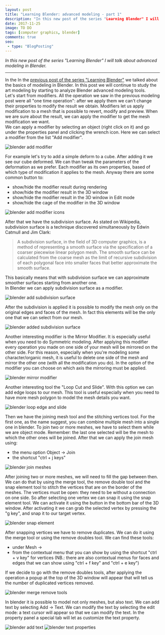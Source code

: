 ```yaml
---
layout: post
title: "Learning Blender: advanced modeling - part 1"
description: "In this new post of the series "Learning Blender" I will talk about advanced modeling in Blender."
date: 2017-11-25
image: TO DO
tags: [computer graphics, blender]
comments: true
seo:
 - type: "BlogPosting"
---
```


*In this new post of the series "Learning Blender" I will talk about advanced modeling in Blender.*

---

In the In the [previous post of the series "Learning Blender"](TODO) we talked about the basics of modeling in Blender. In this post we will continue to study the 
art modeling by starting to analyze Blender advanced modeling tools.  
Let's start from modifiers. All the operation we saw in the previous modeling post were all "one time operation": 
after we apply them we can't change their properties to modify the result we obtain. Modifiers let us apply 
modification to a mesh that is possible to revert, modify and preview. When we are sure about the result, we can 
apply the modifier to get the mesh modification we want.  
We can apply a modifier by selecting an object (right click on it) and go under the properties panel and clicking the 
wrench icon. Here we can select a modifier from the list "Add modifier".

![blender add modifier](/assets/images/posts/blender-add-modifier.jpg "blender add modifier")

For example let's try to add a simple deform to a cube. After adding it we see our cube deformed. We can than tweak 
the parameters of the deformation as we prefer. Each modifier as its own properties, based of which type of 
modification it applies to the mesh. Anyway there are some common button to:

* show/hide the modifier result during rendering
* show/hide the modifier result in the 3D window
* show/hide the modifier result in the 3D window in Edit mode
* show/hide the cage of the modifier in the 3D window

![blender add modifier icons](/assets/images/posts/blender-add-modifier-icons.jpg "blender add modifier icons")

After that we have the subdivision surface. As stated on Wikipedia, subdivision surface is a technique discovered 
simultaneously by Edwin Catmull and Jim Clark:

> A subdivision surface, in the field of 3D computer graphics, is a method of representing a smooth surface via the 
specification of a coarser piecewise linear polygon mesh. The smooth surface can be calculated from the coarse mesh 
as the limit of recursive subdivision of each polygonal face into smaller faces that better approximate the smooth surface.

This basically means that with subdivision surface we can approximate smoother surfaces starting from another one.  
In Blender we can apply subdivision surface as a modifier.

![blender add subdivision surface](/assets/images/posts/blender-add-subdivision-surface.jpg "blender add subdivision surface")

After the subdivision is applied it is possible to modify the mesh only on the original edges and faces of the mesh. 
In fact this elements will be the only one that we can select from our mesh. 

![blender added subdivision surface](/assets/images/posts/blender-added-subdivision-surface.jpg "blender added subdivision surface")

Another interesting modifier is the Mirror Modifier. It is especially useful when you need to do Symmetric modeling. 
After applying this modifier every operation you made on one side of your mesh will be mirrored on the other side. 
For this reason, especially when you're modeling some character/organic mesh, it is useful to delete one side of the 
mesh and mirror the other one (with all the modification you do). In the option of the modifier you can choose on 
which axis the mirroring must be applied.

![blender mirror modifier](/assets/images/posts/blender-mirror-modifier.jpg "blender mirror modifier")

Another interesting tool the "Loop Cut and Slide". With this option we can add edge loops
 to our mesh. This tool is useful especially when you need to have more mesh polygon to model the mesh details you want.

![blender loop edge and slide](/assets/images/posts/blender-loop-edge-and-slide.jpg "blender loop edge and slide")

Then we have the joining mesh tool and the stitching vertices tool. For the first one, as the name suggest, you can 
combine multiple mesh into a single one in blender. To join two or more meshes, we have to select them while we are 
object mode. Remember: the last one selected will be the mesh to which the other ones will be joined. After that we 
can apply the join mesh using:
 
* the menu option Object -> Join
* the shortcut "ctrl + j keys"

![blender join meshes](/assets/images/posts/blender-join-meshes.jpg "blender join meshes")

After joining two or more meshes, we will need to fill the gap between then. We can do that by using the merge tool, 
the remove double tool and the snap element tool to stitch the vertices that are on the border of the meshes. The 
vertices must be open: they need to be without a connection on one side. So after selecting one vertex we can snap it
 using the snap element tool. We can activate it using the button in the bottom bar of the 3D window. After 
 activating it we can grab the selected vertex by pressing the "g key", and snap it to our target vertex.  

![blender snap element](/assets/images/posts/blender-snap-element.jpg "blender snap element")

After snapping vertices we have to remove duplicates. We can do it using the merge tool or using the remove doubles 
tool. We can find these tools:
 
* under Mesh -> <Type of element under selection>
* from the contextual menu that you can show by using the shortcut "ctrl + v key" for vertices (NB.: there are also 
contextual menus for faces and edges that we can show using "ctrl + f key" and "ctrl + e key")

If we decide to go with the remove doubles tools, after applying the operation a popup at the top of the 3D window 
will appear that will tell us the number of duplicated vertices removed.

![blender merge remove tools](/assets/images/posts/blender-merge-remove-tools.jpg "blender merge remove tools")

In blender it is possible to model not only meshes, but also text. We can add text by selecting Add -> Text. We can 
modify the text by selecting the edit mode: a text cursor will appear so that we can modify the text. In the property
 panel a special tab will let as customize the text property. 
 
![blender add text](/assets/images/posts/blender-add-text.jpg "blender add text")
![blender text properties](/assets/images/posts/blender-text-properties.jpg "blender text properties")

  

